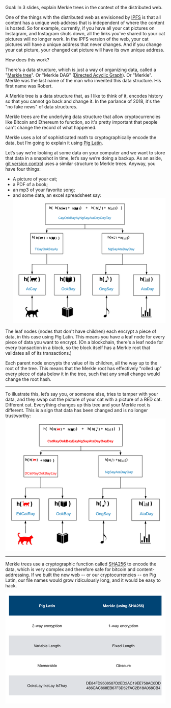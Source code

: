 Goal: In 3 slides, explain Merkle trees in the context of the distributed web.

One of the things with the distributed web as envisioned by [IPFS](https://en.wikipedia.org/wiki/InterPlanetary_File_System) is that all content has a unique web address that is independent of where the content is hosted.  So for example, currently, if you have all your cat pictures on Instagram, and Instagram shuts down, all the links you've shared to your cat pictures will no longer work. In the IPFS version of the web, your cat pictures will have a unique address that never changes. And if you change your cat picture, your changed cat picture will have its own unique address.  

How does this work? 

There's a data structure, which is just a way of organizing data, called a "[Merkle tree](https://en.wikipedia.org/wiki/Merkle_tree)".  Or "Merkle DAG" ([Directed Acyclic Graph](https://en.wikipedia.org/wiki/Directed_acyclic_graph)). Or "Merkle".  Merkle was the last name of the man who invented this data structure. His first name was Robert. 

A Merkle tree is a data structure that, as I like to think of it, encodes history so that you cannot go back and change it. In the parlance of 2018, it's the "no fake news" of data structures. 

Merkle trees are the underlying data structure that allow cryptocurrencies like Bitcoin and Ethereum to function, so it's pretty important that people can't change the record of what happened.

Merkle uses a lot of sophisticated math to cryptographically encode the data, but I’m going to explain it using [Pig Latin](https://en.wikipedia.org/wiki/Pig_Latin). 

Let’s say we’re looking at some data on your computer and we want to store that data in a snapshot in time, let’s say we’re doing a backup. As an aside, [git version control](https://en.wikipedia.org/wiki/Git) uses a similar structure to Merkle trees.  Anyway, you have four things:  

* A picture of your cat;
* a PDF of a book;
* an mp3 of your favorite song; 
* and some data, an excel spreadsheet say: 
![Merkle with cats](CatMerkle.png "Merkle with Cats")

The leaf nodes (nodes that don't have children) each encrypt a piece of data, in this case using Pig Latin. This means you have a leaf node for every piece of data you want to encrypt.  (On a blockchain, there's a leaf node for every transaction in a block, so the block itself has a Merkle root that validates all of its transactions.) 

Each parent node encrypts the value of its children, all the way up to the root of the tree. This means that the Merkle root has effectively "rolled up" every piece of data below it in the tree, such that any small change would change the root hash.

---
To illustrate this, let’s say you, or someone else, tries to tamper with your data, and they swap out the picture of your cat with a picture of a RED cat. Different cat.  Everything changes up this tree and your Merkle root is different. This is a sign that data has been changed and is no longer trustworthy:
![Changed Merkle with cats](CatMerkleChanged.png "Merkle with a changed cat")

---

Merkle trees use a cryptographic function called [SHA256](https://en.wikipedia.org/wiki/SHA-2) to encode the data, which is very complex and therefore safe for bitcoin and content-addressing.  If we built the new web -- or our cryptocurrencies -- on Pig Latin, our file names would grow ridiculously long, and it would be easy to hack.  

![Pig Latin v. SHA256](SHA256vPigLatin.png "Pig Latin versus SHA256")



